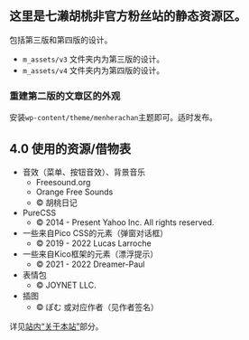 ## 这里是七濑胡桃非官方粉丝站的静态资源区。

包括第三版和第四版的设计。

- `m_assets/v3` 文件夹内为第三版的设计。
- `m_assets/v4` 文件夹内为第四版的设计。

### 重建第二版的文章区的外观
安装`wp-content/theme/menherachan`主题即可。适时发布。

## 4.0 使用的资源/借物表

- 音效（菜单、按钮音效）、背景音乐
  - Freesound.org
  - Orange Free Sounds
  - © 胡桃日记
- PureCSS
  - © 2014 - Present Yahoo Inc. All rights reserved.
- 一些来自Pico CSS的元素（弹窗对话框）
  - © 2019 - 2022 Lucas Larroche
- 一些来自Kico框架的元素（漂浮提示）
  - © 2021 - 2022 Dreamer-Paul
- 表情包
  - © JOYNET LLC. 
- 插图
  - © ぽむ 或对应作者（见作者签名）

详见[站内“关于本站”](http://menherachanfans.eu.org/#about)部分。
